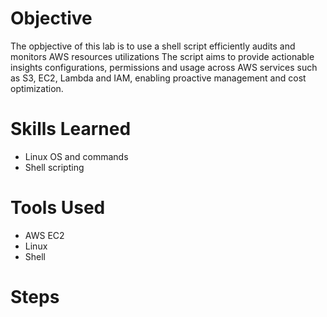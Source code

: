 # Objective
The opbjective of this lab is to use a shell script efficiently audits and monitors AWS resources utilizations The script aims to provide actionable insights configurations, permissions and usage across AWS services such as  S3, EC2, Lambda and IAM, enabling proactive management and cost optimization.

# Skills Learned
- Linux OS and commands
- Shell scripting

# Tools Used
- AWS EC2
- Linux
- Shell
  
# Steps
